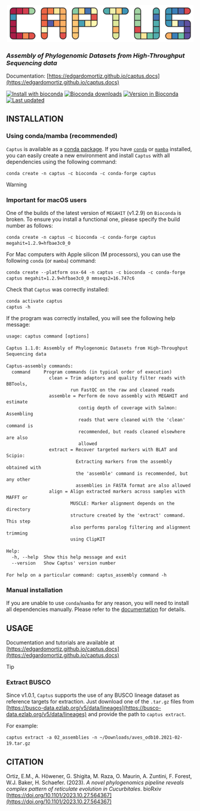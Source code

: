 <p align="center">
  <img src=docs/static/images/logo.svg alt=captus_logo width=500>
</p>

### *Assembly of Phylogenomic Datasets from High-Throughput Sequencing data*

Documentation: [https://edgardomortiz.github.io/captus.docs](https://edgardomortiz.github.io/captus.docs)  

[![Install with bioconda](https://img.shields.io/badge/install%20with-bioconda-brightgreen.svg?style=flat)](http://bioconda.github.io/recipes/captus/README.html)
[![Bioconda downloads](https://anaconda.org/bioconda/captus/badges/downloads.svg)](https://anaconda.org/bioconda/captus)
[![Version in Bioconda](https://anaconda.org/bioconda/captus/badges/version.svg)](https://anaconda.org/bioconda/captus)
[![Last updated](https://anaconda.org/bioconda/captus/badges/latest_release_date.svg)](https://github.com/edgardomortiz/Captus/releases)

## INSTALLATION

### Using conda/mamba (recommended)

`Captus` is available as a [conda package](https://anaconda.org/bioconda/captus). If you have [`conda`](https://docs.conda.io/projects/conda/en/latest/index.html) or [`mamba`](https://mamba.readthedocs.io/en/latest/index.html) installed, you can easily create a new environment and install `Captus` with all dependencies using the following command:

```shell
conda create -n captus -c bioconda -c conda-forge captus
```

> [!WARNING]
>
> ### Important for macOS users
>
> One of the builds of the latest version of `MEGAHIT` (v1.2.9) on `Bioconda` is broken. To ensure you install a functional one, please specify the build number as follows:
>
> ```shell
> conda create -n captus -c bioconda -c conda-forge captus megahit=1.2.9=hfbae3c0_0
> ```
> 
> For Mac computers with Apple silicon (M processors), you can use the following `conda` (or `mamba`) command:
>
> ```shell
> conda create --platform osx-64 -n captus -c bioconda -c conda-forge captus megahit=1.2.9=hfbae3c0_0 mmseqs2=16.747c6
> ```

Check that `Captus` was correctly installed:

```shell
conda activate captus
captus -h
```

If the program was correctly installed, you will see the following help message:

```text
usage: captus command [options]

Captus 1.1.0: Assembly of Phylogenomic Datasets from High-Throughput Sequencing data

Captus-assembly commands:
  command     Program commands (in typical order of execution)
                clean = Trim adaptors and quality filter reads with BBTools,
                        run FastQC on the raw and cleaned reads
                assemble = Perform de novo assembly with MEGAHIT and estimate
                           contig depth of coverage with Salmon: Assembling
                           reads that were cleaned with the 'clean' command is
                           recommended, but reads cleaned elsewhere are also
                           allowed
                extract = Recover targeted markers with BLAT and Scipio:
                          Extracting markers from the assembly obtained with
                          the 'assemble' command is recommended, but any other
                          assemblies in FASTA format are also allowed
                align = Align extracted markers across samples with MAFFT or
                        MUSCLE: Marker alignment depends on the directory
                        structure created by the 'extract' command. This step
                        also performs paralog filtering and alignment trimming
                        using ClipKIT

Help:
  -h, --help  Show this help message and exit
  --version   Show Captus' version number

For help on a particular command: captus_assembly command -h
```

### Manual installation

If you are unable to use `conda`/`mamba` for any reason, you will need to install all dependencies manually. Please refer to the [documentation](https://edgardomortiz.github.io/captus.docs/basics/installation/#manual-installation) for details.

## USAGE

Documentation and tutorials are available at [https://edgardomortiz.github.io/captus.docs](https://edgardomortiz.github.io/captus.docs)

> [!TIP]
>
> ### Extract BUSCO
>
> Since v1.0.1, `Captus` supports the use of any BUSCO lineage dataset as reference targets for extraction. Just download one of the `.tar.gz` files from [https://busco-data.ezlab.org/v5/data/lineages](https://busco-data.ezlab.org/v5/data/lineages) and provide the path to `captus extract`.
>
> For example:
>
> ```text
> captus extract -a 02_assemblies -n ~/Downloads/aves_odb10.2021-02-19.tar.gz
> ```

## CITATION

Ortiz, E.M., A. Höwener, G. Shigita, M. Raza, O. Maurin, A. Zuntini, F. Forest, W.J. Baker, H. Schaefer. (2023). *A novel phylogenomics pipeline reveals complex pattern of reticulate evolution in Cucurbitales*. bioRxiv [https://doi.org/10.1101/2023.10.27.564367](https://doi.org/10.1101/2023.10.27.564367)
